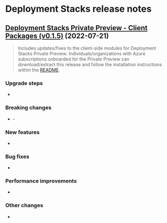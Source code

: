 # Deployment Stacks release notes

## [Deployment Stacks Private Preview - Client Packages (v0.1.5)](https://github.com/Azure/deployment-stacks/releases/tag/v0.1.5) (2022-07-21)

> Includes updates/fixes to the client-side modules for Deployment Stacks Private Preview.
> Individuals/organizations with Azure subscriptions onboarded for the Private Preview can
> download/extract this release and follow the installation instructions within the [README](./README.md).

### Upgrade steps

- <TODO>

### Breaking changes

- <TODO>-

### New features

- <TODO>

### Bug fixes

- <TODO>

### Performance improvements

- <TODO>

### Other changes

- <TODO>
